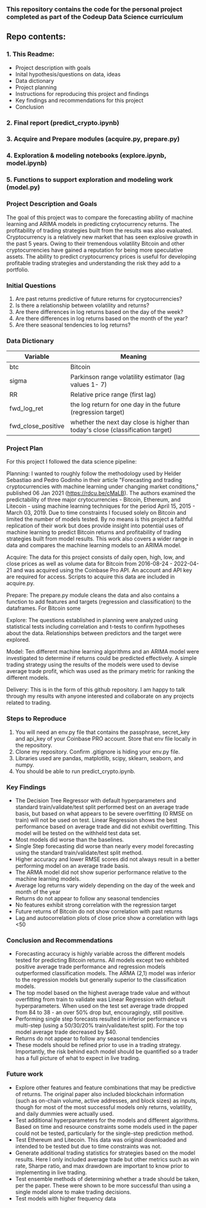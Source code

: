 ### This repository contains the code for the personal project completed as part of the Codeup Data Science curriculum

## Repo contents:
### 1. This Readme:
- Project description with goals
- Inital hypothesis/questions on data, ideas
- Data dictionary
- Project planning
- Instructions for reproducing this project and findings
- Key findings and recommendations for this project
- Conclusion
### 2. Final report (predict_crypto.ipynb)
### 3. Acquire and Prepare modules (acquire.py, prepare.py)
### 4. Exploration & modeling notebooks (explore.ipynb, model.ipynb)
### 5. Functions to support exploration and modeling work (model.py)

### Project Description and Goals

The goal of this project was to compare the forecasting ability of machine learning and ARIMA models in predicting crytocurrency returns. The profitability of trading strategies built from the results was also evaluated. Cryptocurrency is a relatively new market that has seen explosive growth in the past 5 years. Owing to their tremendous volatility Bitcoin and other cryptocurrencies have gained a reputation for being more speculative assets. The ability to predict cryptocurrency prices is useful for developing profitable trading strategies and understanding the risk they add to a portfolio.

### Initial Questions

1. Are past returns predictive of future returns for cryptocurrencies?
2. Is there a relationship between volatility and returns?
3. Are there differences in log returns based on the day of the week?
4. Are there differences in log returns based on the month of the year?
5. Are there seasonal tendencies to log returns?

### Data Dictionary

| Variable    | Meaning     |
| ----------- | ----------- |
| btc   |  Bitcoin       |
| sigma |  Parkinson range volatility estimator (lag values 1- 7)     |
| RR    |  Relative price range (first lag)   |
| fwd_log_ret   |  the log return for one day in the future (regression target)   |
| fwd_close_positive    |  whether the next day close is higher than today's close (classification target)  |


### Project Plan

For this project I followed the data science pipeline:

Planning: I wanted to roughly follow the methodology used by Helder Sebastiao and Pedro Godinho in their article "Forecasting and trading cryptocurrencies with machine learning under changing market conditions," published 06 Jan 2021 (https://rdcu.be/cMaLB). The authors examined the predictability of three major crytocurrencies - Bitcoin, Ethereum, and Litecoin - using machine learning techniques for the period April 15, 2015 - March 03, 2019. Due to time constraints I focused solely on Bitcoin and limited the number of models tested. By no means is this project a faithful replication of their work but does provide insight into potential uses of machine learning to predict Bitcoin returns and profitability of trading strategies built from model results. This work also covers a wider range in data and compares the machine learning models to an ARIMA model.

Acquire: The data for this project consists of daily open, high, low, and close prices as well as volume data for Bitcoin from 2016-08-24 - 2022-04-21 and was acquired using the Coinbase Pro API. An account and API key are required for access. Scripts to acquire this data are included in acquire.py.

Prepare: The prepare.py module cleans the data and also contains a function to add features and targets (regression and classification) to the dataframes. For Bitcoin some 

Explore: The questions established in planning were analyzed using statistical tests including correlation and t-tests to confirm hypotheses about the data. Relationships between predictors and the target were explored. 

Model: Ten different machine learning algorithms and an ARIMA model were investigated to determine if returns could be predicted effectively. A simple trading strategy using the results of the models were used to devise average trade profit, which was used as the primary metric for ranking the different models.

Delivery: This is in the form of this github repository. I am happy to talk through my results with anyone interested and collaborate on any projects related to trading.

### Steps to Reproduce
1. You will need an env.py file that contains the passphrase, secret_key and api_key of your Coinbase PRO account. Store that env file locally in the repository. 
2. Clone my repository. Confirm .gitignore is hiding your env.py file.
3. Libraries used are pandas, matplotlib, scipy, sklearn, seaborn, and numpy.
4. You should be able to run predict_crypto.ipynb.

### Key Findings 
- The Decision Tree Regressor with default hyperparameters and standard train/validate/test split performed best on an average trade basis, but based on what appears to be severe overfitting (0 RMSE on train) will not be used on test. Linear Regression shows the best performance based on average trade and did not exhibit overfitting. This model will be tested on the withheld test data set. 
- Most models did worse than the baselines.
- Single Step forecasting did worse than nearly every model forecasting using the standard train/validate/test split method.
- Higher accuracy and lower RMSE scores did not always result in a better performing model on an average trade basis.
- The ARMA model did not show superior performance relative to the machine learning models. 
- Average log returns vary widely depending on the day of the week and month of the year
- Returns do not appear to follow any seasonal tendencies
- No features exhibit strong correlation with the regression target
- Future returns of Bitcoin do not show correlation with past returns
- Lag and autocorrelation plots of close price show a correlation with lags <50

### Conclusion and Recommendations
- Forecasting accuracy is highly variable across the different models tested for predicting Bitcoin returns. All models except two exhibited positive average trade performance and regression models outperformed classification models. The ARMA (2,1) model was inferior to the regression models but generally superior to the classification models.
- The top model based on the highest average trade value and without overfitting from train to validate was Linear Regression with default hyperparameters. When used on the test set average trade dropped from 84 to 38 - an over 50% drop but, encouragingly, still positive. 
- Performing single step forecasts resulted in inferior performance vs multi-step (using a 50/30/20% train/validate/test split). For the top model average trade decreased by $40. 
- Returns do not appear to follow any seasonal tendencies
- These models should be refined prior to use in a trading strategy. Importantly, the risk behind each model should be quantified so a trader has a full picture of what to expect in live trading.

### Future work
- Explore other features and feature combinations that may be predictive of returns. The original paper also included blockchain information (such as on-chain volume, active addresses, and block sizes) as inputs, though for most of the most successful models only returns, volatility, and daily dummies were actually used. 
- Test additional hyperparameters for the models and different algorithms. Based on time and resource constraints some models used in the paper could not be tested, particularly for the single-step prediction method. 
- Test Ethereum and Litecoin. This data was original downloaded and intended to be tested but due to time constraints was not.
- Generate additional trading statistics for strategies based on the model results. Here I only included average trade but other metrics such as win rate, Sharpe ratio, and max drawdown are important to know prior to implementing in live trading. 
- Test ensemble methods of determining whether a trade should be taken, per the paper. These were shown to be more successful than using a single model alone to make trading decisions. 
- Test models with higher frequency data

